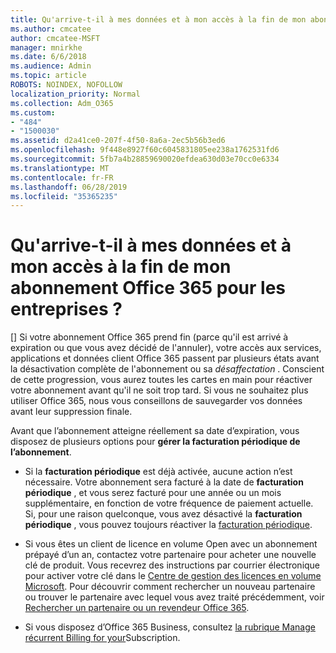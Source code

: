 ```yaml
---
title: Qu'arrive-t-il à mes données et à mon accès à la fin de mon abonnement Office 365 pour les entreprises ?
ms.author: cmcatee
author: cmcatee-MSFT
manager: mnirkhe
ms.date: 6/6/2018
ms.audience: Admin
ms.topic: article
ROBOTS: NOINDEX, NOFOLLOW
localization_priority: Normal
ms.collection: Adm_O365
ms.custom:
- "484"
- "1500030"
ms.assetid: d2a41ce0-207f-4f50-8a6a-2ec5b56b3ed6
ms.openlocfilehash: 9f448e8927f60c6045831805ee238a1762531fd6
ms.sourcegitcommit: 5fb7a4b28859690020efdea630d03e70cc0e6334
ms.translationtype: MT
ms.contentlocale: fr-FR
ms.lasthandoff: 06/28/2019
ms.locfileid: "35365235"
---
```

# <a name="what-happens-to-my-data-and-access-when-my-office-365-for-business-subscription-ends"></a>Qu'arrive-t-il à mes données et à mon accès à la fin de mon abonnement Office 365 pour les entreprises ?

[] Si votre abonnement Office 365 prend fin (parce qu'il est arrivé à expiration ou que vous avez décidé de l'annuler), votre accès aux services, applications et données client Office 365 passent par plusieurs états avant la désactivation complète de l'abonnement ou sa  *désaffectation*  . Conscient de cette progression, vous aurez toutes les cartes en main pour réactiver votre abonnement avant qu'il ne soit trop tard. Si vous ne souhaitez plus utiliser Office 365, nous vous conseillons de sauvegarder vos données avant leur suppression finale.
  
Avant que l’abonnement atteigne réellement sa date d’expiration, vous disposez de plusieurs options pour **gérer la facturation périodique de l’abonnement**.
  
- Si la **facturation périodique** est déjà activée, aucune action n’est nécessaire. Votre abonnement sera facturé à la date de **facturation périodique** , et vous serez facturé pour une année ou un mois supplémentaire, en fonction de votre fréquence de paiement actuelle. Si, pour une raison quelconque, vous avez désactivé la **facturation périodique** , vous pouvez toujours réactiver la [facturation périodique](https://support.office.com/article/8d83b530-f4ca-47f6-a666-e5791cbacc7e).

- Si vous êtes un client de licence en volume Open avec un abonnement prépayé d’un an, contactez votre partenaire pour acheter une nouvelle clé de produit. Vous recevrez des instructions par courrier électronique pour activer votre clé dans le [Centre de gestion des licences en volume Microsoft](https://go.microsoft.com/fwlink/p/?LinkID=282016). Pour découvrir comment rechercher un nouveau partenaire ou trouver le partenaire avec lequel vous avez traité précédemment, voir [Rechercher un partenaire ou un revendeur Office 365](https://support.office.com/article/b6c18a9b-2aed-4c84-9d75-af709160258c).

- Si vous disposez d’Office 365 Business, consultez [la rubrique Manage récurrent Billing for your](https://support.office.com/article/8d83b530-f4ca-47f6-a666-e5791cbacc7e)Subscription.
